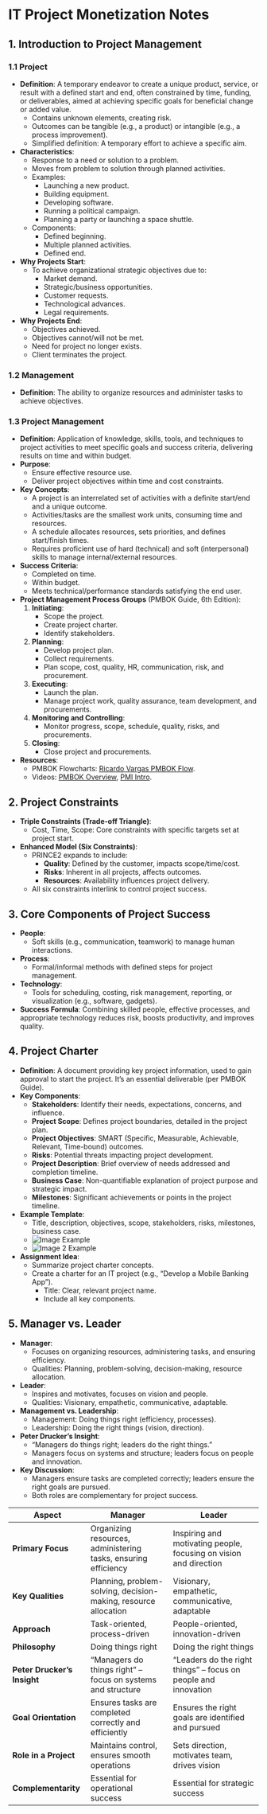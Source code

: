 # IT Project Monetization Notes

## 1. Introduction to Project Management

### 1.1 Project
- **Definition**: A temporary endeavor to create a unique product, service, or result with a defined start and end, often constrained by time, funding, or deliverables, aimed at achieving specific goals for beneficial change or added value.
  - Contains unknown elements, creating risk.
  - Outcomes can be tangible (e.g., a product) or intangible (e.g., a process improvement).
  - Simplified definition: A temporary effort to achieve a specific aim.
- **Characteristics**:
  - Response to a need or solution to a problem.
  - Moves from problem to solution through planned activities.
  - Examples: 
    - Launching a new product.
    - Building equipment.
    - Developing software.
    - Running a political campaign.
    - Planning a party or launching a space shuttle.
  - Components:
    - Defined beginning.
    - Multiple planned activities.
    - Defined end.
- **Why Projects Start**:
  - To achieve organizational strategic objectives due to:
    - Market demand.
    - Strategic/business opportunities.
    - Customer requests.
    - Technological advances.
    - Legal requirements.
- **Why Projects End**:
  - Objectives achieved.
  - Objectives cannot/will not be met.
  - Need for project no longer exists.
  - Client terminates the project.

### 1.2 Management
- **Definition**: The ability to organize resources and administer tasks to achieve objectives.

### 1.3 Project Management
- **Definition**: Application of knowledge, skills, tools, and techniques to project activities to meet specific goals and success criteria, delivering results on time and within budget.
- **Purpose**:
  - Ensure effective resource use.
  - Deliver project objectives within time and cost constraints.
- **Key Concepts**:
  - A project is an interrelated set of activities with a definite start/end and a unique outcome.
  - Activities/tasks are the smallest work units, consuming time and resources.
  - A schedule allocates resources, sets priorities, and defines start/finish times.
  - Requires proficient use of hard (technical) and soft (interpersonal) skills to manage internal/external resources.
- **Success Criteria**:
  - Completed on time.
  - Within budget.
  - Meets technical/performance standards satisfying the end user.
- **Project Management Process Groups** (PMBOK Guide, 6th Edition):
  1. **Initiating**:
     - Scope the project.
     - Create project charter.
     - Identify stakeholders.
  2. **Planning**:
     - Develop project plan.
     - Collect requirements.
     - Plan scope, cost, quality, HR, communication, risk, and procurement.
  3. **Executing**:
     - Launch the plan.
     - Manage project work, quality assurance, team development, and procurements.
  4. **Monitoring and Controlling**:
     - Monitor progress, scope, schedule, quality, risks, and procurements.
  5. **Closing**:
     - Close project and procurements.
- **Resources**:
  - PMBOK Flowcharts: [Ricardo Vargas PMBOK Flow](https://rvdownloads.s3.amazonaws.com/uploads/downloads/pmbok-6ed/en/ricardo_vargas_simplified_pmbok_flow_6ed_color_EN-A3.pdf).
  - Videos: [PMBOK Overview](https://www.youtube.com/watch?v=GC7pN8Mjot8), [PMI Intro](https://www.youtube.com/watch?v=gaokJetFYGw).

## 2. Project Constraints
- **Triple Constraints (Trade-off Triangle)**:
  - Cost, Time, Scope: Core constraints with specific targets set at project start.
- **Enhanced Model (Six Constraints)**:
  - PRINCE2 expands to include:
    - **Quality**: Defined by the customer, impacts scope/time/cost.
    - **Risks**: Inherent in all projects, affects outcomes.
    - **Resources**: Availability influences project delivery.
  - All six constraints interlink to control project success.

## 3. Core Components of Project Success
- **People**:
  - Soft skills (e.g., communication, teamwork) to manage human interactions.
- **Process**:
  - Formal/informal methods with defined steps for project management.
- **Technology**:
  - Tools for scheduling, costing, risk management, reporting, or visualization (e.g., software, gadgets).
- **Success Formula**: Combining skilled people, effective processes, and appropriate technology reduces risk, boosts productivity, and improves quality.

## 4. Project Charter
- **Definition**: A document providing key project information, used to gain approval to start the project. It’s an essential deliverable (per PMBOK Guide).
- **Key Components**:
  - **Stakeholders**: Identify their needs, expectations, concerns, and influence.
  - **Project Scope**: Defines project boundaries, detailed in the project plan.
  - **Project Objectives**: SMART (Specific, Measurable, Achievable, Relevant, Time-bound) outcomes.
  - **Risks**: Potential threats impacting project development.
  - **Project Description**: Brief overview of needs addressed and completion timeline.
  - **Business Case**: Non-quantifiable explanation of project purpose and strategic impact.
  - **Milestones**: Significant achievements or points in the project timeline.
- **Example Template**:
  - Title, description, objectives, scope, stakeholders, risks, milestones, business case.
  - ![Image Example](https://1.bp.blogspot.com/-W1Mq0KTq5hA/XBpF5_48LVI/AAAAAAAAB-Y/ZKvNHpseR2g-dCV0DSk-PmspzOkP_0RAACLcBGAs/s16000/Project-Charter-Template.png)
  - ![Image 2 Example](https://www.itsm-docs.com/cdn/shop/products/ProjectCharterTemplate_720x.png)
- **Assignment Idea**:
  - Summarize project charter concepts.
  - Create a charter for an IT project (e.g., “Develop a Mobile Banking App”).
    - Title: Clear, relevant project name.
    - Include all key components.

## 5. Manager vs. Leader
- **Manager**:
  - Focuses on organizing resources, administering tasks, and ensuring efficiency.
  - Qualities: Planning, problem-solving, decision-making, resource allocation.
- **Leader**:
  - Inspires and motivates, focuses on vision and people.
  - Qualities: Visionary, empathetic, communicative, adaptable.
- **Management vs. Leadership**:
  - Management: Doing things right (efficiency, processes).
  - Leadership: Doing the right things (vision, direction).
- **Peter Drucker’s Insight**:
  - “Managers do things right; leaders do the right things.”
  - Managers focus on systems and structure; leaders focus on people and innovation.
- **Key Discussion**:
  - Managers ensure tasks are completed correctly; leaders ensure the right goals are pursued.
  - Both roles are complementary for project success.
  
| **Aspect**                  | **Manager**                                                     | **Leader**                                                        |
| --------------------------- | --------------------------------------------------------------- | ----------------------------------------------------------------- |
| **Primary Focus**           | Organizing resources, administering tasks, ensuring efficiency  | Inspiring and motivating people, focusing on vision and direction |
| **Key Qualities**           | Planning, problem-solving, decision-making, resource allocation | Visionary, empathetic, communicative, adaptable                   |
| **Approach**                | Task-oriented, process-driven                                   | People-oriented, innovation-driven                                |
| **Philosophy**              | Doing things right                                              | Doing the right things                                            |
| **Peter Drucker’s Insight** | “Managers do things right” – focus on systems and structure     | “Leaders do the right things” – focus on people and innovation    |
| **Goal Orientation**        | Ensures tasks are completed correctly and efficiently           | Ensures the right goals are identified and pursued                |
| **Role in a Project**       | Maintains control, ensures smooth operations                    | Sets direction, motivates team, drives vision                     |
| **Complementarity**         | Essential for operational success                               | Essential for strategic success                                   |
